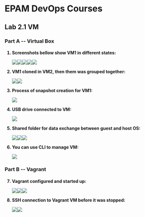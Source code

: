 <h1>EPAM DevOps Courses</h1>
<h2>Lab 2.1 VM</h2>
<h3>Part A -- Virtual Box</h3>
<h4><ol>
<li>Screenshots bellow show VM1 in different states:<p><img
 src=t2.1_vm1_in_running_state.PNG><img
 src=t2.1_vm1_in_paused_state.PNG><img
 src=t2.1_vm1_in_saved_state.PNG><img
 src=t2.1_vm1_in_restart_process.PNG><img
 src=t2.1_vm1_in_stopped_state.PNG>
<li> VM1 cloned in VM2, then them was grouped together:<p><img
 src=t2.1_vm1_was_cloned_in_wm2.PNG><img
 src=t2.1_vm1_was_grouped_with_wm2.PNG>
<li> Process of snapshot creation for VM1:<p><img
 src=t2.1_vm1_snapshot_creation.PNG>
<li> USB drive connected to VM:<p><img
 src=t2.1_vm1_USB_flash_was_mounted.PNG>
<li> Shared folder for data exchange between guest and host OS:<p><img
 src=t2.1_vm_shared_directory_settings.PNG><img
 src=t2.1_vm_shared_directory_host_OS.PNG><img
 src=t2.1_vm_shared_directory_guest_OS.PNG>
<li> You can use CLI to manage VM:<p><img
 src=t2.1_vbox_CLI.PNG>
</ol></h4>
<h3>Part B -- Vagrant</h3>
<h4><ol start=7>
<li> Vagrant configured and started up:<p><img
 src=t2.1_vagrant_path.PNG><img
 src=t2.1_vagrant_init.PNG><img
 src=t2.1_vagrant_up.PNG>
<li> SSH connection to Vagrant VM before it was stopped:<p><img
 src=t2.1_vagrant_putty.PNG><img
 src=t2.1_vagrant_halt.PNG>
</ol></h4>
